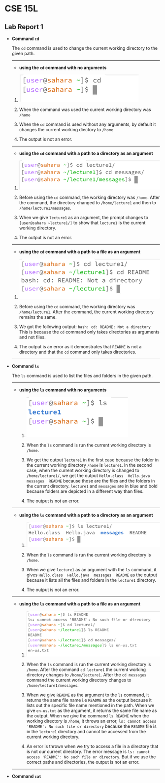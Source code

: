 # CSE 15L
## Lab Report 1

* **Command `cd`**

   The `cd` command is used to change the current working directory to the given path.
   
   ***

   - **using the `cd` command with no arguments**

    1. ![Image](Screenshot%202024-01-11%20130911.png)
  
    2. When the command was used the current working directory was `/home`
  
    3. When the `cd` command is used without any arguments, by default it changes the current working diectory to `/home`
  
    4. The output is not an error.

   ***
  
   - **using the `cd` command with a path to a directory as an argument**

    1. ![Image](Screenshot%202024-01-15%20174815.png)

    2. Before using the `cd` command, the working directory was `/home`. After the command, the directory changed to `/home/lecture1` and then to `/home/lecture1/messages`.
  
    3. When we give `lecture1` as an argument, the prompt changes to `[user@sahara ~lecture1/]` to show that `lecture1` is the current working directory.
  
    4. The output is not an error.
  
   ***

   - **using the `cd` command with a path to a file as an argument**
  
    1. ![Image](Screenshot%202024-01-15%20181136.png)
  
    2. Before using the `cd` command, the working directory was `/home/lecture1`. After the command, the current working directory remains the same.
  
    3. We got the following output:
       `bash: cd: README: Not a directory`
       This is because the `cd` command only takes directories as arguments and not files.

    4. The output is an error as it demonstrates that `README` is not a directory and that the `cd` command only takes directories.
  
   ***

* **Command `ls`**

   The `ls` command is used to list the files and folders in the given path.

   ***

   - **using the `ls` command with no arguments**

     1. ![Image](Screenshot%202024-01-16%20115557.png)
    
     2. When the `ls` command is run the current working directory is `/home`.
    
     3. We get the output `lecture1` in the first case because the folder in the current working directory `/home` is `lecture1`. In the second case, when the current working directory is changed to `/home/lecture1/`, we get the output `Hello.class  Hello.java  messages  README` because those are the files and the folders in the current directory. `lecture1` and `messages` are in blue and bold because folders are depicted in a different way than files.
    
     4. The output is not an error.
    
   ***

   - **using the `ls` command with a path to a directory as an argument**

     1. ![Image](Screenshot%202024-01-16%20121226.png)
    
     2. When the `ls` command is run the current working directory is `/home`.
    
     3. When we give `lecture1` as an argument with the `ls` command, it gives `Hello.class  Hello.java  messages  README` as the output because it lists all the files and folders in the `lecture1` directory.
    
     4. The output is not an error.
    
   ***

   - **using the `ls` command with a path to a file as an argument**
  
     1. ![Image](Screenshot%202024-01-16%20124401.png)
    
     2. When the `ls` command is run the current working directory is `/home`. After the command `cd lecture1` the current working directory changes to `/home/lecture1`. After the `cd messages` command the current working directory changes to `/home/lecture1/messages`.
    
     3. When we give `README` as the argument to the `ls` command, it returns the same file name i.e `README` as the output because it lists out the specific file name mentioned in the path. When we give `en-us.txt` as the argument, it returns the same file name as the output. When we give the command `ls README` when the working directory is `/home`, it throws an error, `ls: cannot access 'README': No such file or directory` because the `README` file is in the `lecture1` directory and cannot be accessed from the current working directory.
    
     4. An error is thrown when we try to access a file in a directory that is not our current directory. The error message is `ls: cannot access 'README': No such file or directory`. But if we use the correct paths and directories, the output is not an error.
    
   ***

* **Command `cat`**
     
